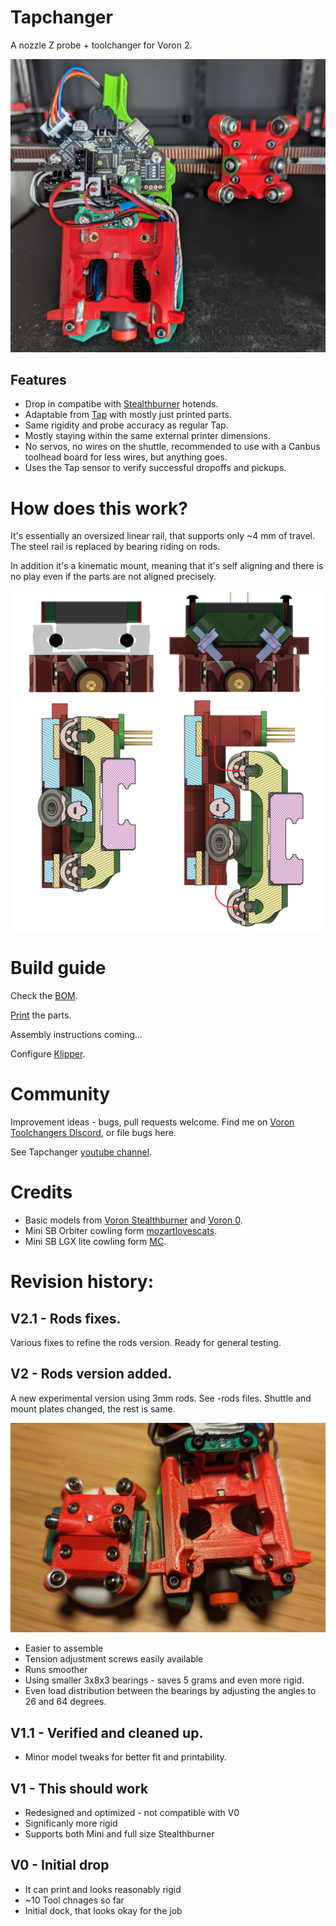 # Tapchanger

A nozzle Z probe + toolchanger for Voron 2.

![Preview](/Images/hotend-shuttle.jpg)

## Features
* Drop in compatibe with [Stealthburner](https://github.com/VoronDesign/Voron-Stealthburner) hotends.
* Adaptable from [Tap](https://github.com/VoronDesign/Voron-Tap) with mostly just printed parts.
* Same rigidity and probe accuracy as regular Tap.
* Mostly staying within the same external printer dimensions.
* No servos, no wires on the shuttle, recommended to use with a Canbus toolhead board for less wires, but anything goes.
* Uses the Tap sensor to verify successful dropoffs and pickups.

# How does this work?

It's essentially an oversized linear rail, that supports only ~4 mm of travel. The steel rail is replaced by bearing riding on rods.

In addition it's a kinematic mount, meaning that it's self aligning and there is no play even if the parts are not aligned precisely.

![Preview](/Images/explain1.png)
![Preview](/Images/explain2.png)

# Build guide

Check the [BOM](./Bom.md).

[Print](./Print%20Guide.md) the parts.

Assembly instructions coming...

Configure [Klipper](./klipper/README.md).

# Community

Improvement ideas - bugs, pull requests welcome. Find me on [Voron Toolchangers Discord](https://discord.gg/xmDWrYGwVJ), or file bugs here.

See Tapchanger [youtube channel](https://www.youtube.com/playlist?list=PLqU7kX5nUJDRDw5z0NLwJ22OkV6fbjnSW).

# Credits

- Basic models from [Voron Stealthburner](https://github.com/VoronDesign/Voron-Stealthburner) and [Voron 0](https://github.com/VoronDesign/Voron-0).
- Mini SB Orbiter cowling form [mozartlovescats](https://www.printables.com/model/366337-voron-02-orbiter-20-trianglelab-chc-mini-stealthbu).
- Mini SB LGX lite cowling form [MC](https://www.printables.com/model/395933-voron-02-mini-stealthburner-remix-for-lgx-light-ex/files).

# Revision history:

## V2.1 - Rods fixes.

Various fixes to refine the rods version. Ready for general testing.

## V2 - Rods version added.

A new experimental version using 3mm rods. See -rods files. Shuttle and mount plates changed, the rest is same.

![Preview](/Images/rods-photo.jpg)

- Easier to assemble
- Tension adjustment screws easily available
- Runs smoother
- Using smaller 3x8x3 bearings - saves 5 grams and even more rigid.
- Even load distribution between the bearings by adjusting the angles to 26 and 64 degrees.

## V1.1 - Verified and cleaned up.

- Minor model tweaks for better fit and printability.


## V1 - This should work

- Redesigned and optimized - not compatible with V0
- Significanly more rigid
- Supports both Mini and full size Stealthburner

## V0 - Initial drop
 
 - It can print and looks reasonably rigid
 - ~10 Tool chnages so far
 - Initial dock, that looks okay for the job
